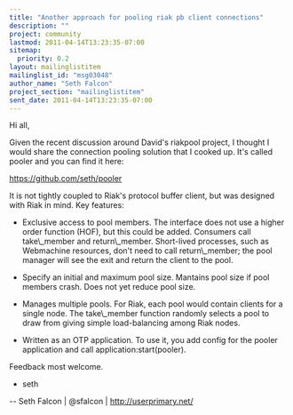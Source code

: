 ```yaml
---
title: "Another approach for pooling riak pb client connections"
description: ""
project: community
lastmod: 2011-04-14T13:23:35-07:00
sitemap:
  priority: 0.2
layout: mailinglistitem
mailinglist_id: "msg03048"
author_name: "Seth Falcon"
project_section: "mailinglistitem"
sent_date: 2011-04-14T13:23:35-07:00
---
```



Hi all,

Given the recent discussion around David's riakpool project, I thought
I would share the connection pooling solution that I cooked up. It's
called pooler and you can find it here:

 https://github.com/seth/pooler

It is not tightly coupled to Riak's protocol buffer client, but was
designed with Riak in mind. Key features:

- Exclusive access to pool members. The interface does not use a
 higher order function (HOF), but this could be added. Consumers
 call take\\_member and return\\_member. Short-lived processes, such as
 Webmachine resources, don't need to call return\\_member; the pool
 manager will see the exit and return the client to the pool.

- Specify an initial and maximum pool size. Mantains pool size if
 pool members crash. Does not yet reduce pool size.

- Manages multiple pools. For Riak, each pool would contain clients
 for a single node. The take\\_member function randomly selects a pool
 to draw from giving simple load-balancing among Riak nodes.

- Written as an OTP application. To use it, you add config for the
 pooler application and call application:start(pooler).

Feedback most welcome.

+ seth

-- 
Seth Falcon | @sfalcon | http://userprimary.net/

